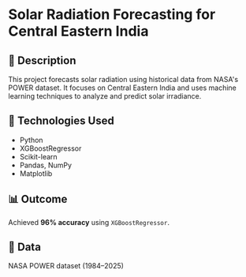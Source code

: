 # Solar Radiation Forecasting for Central Eastern India

## 📌 Description
This project forecasts solar radiation using historical data from NASA's POWER dataset. It focuses on Central Eastern India and uses machine learning techniques to analyze and predict solar irradiance.

## 🧪 Technologies Used
- Python
- XGBoostRegressor
- Scikit-learn
- Pandas, NumPy
- Matplotlib

## 📊 Outcome
Achieved **96% accuracy** using `XGBoostRegressor`.

## 📁 Data
NASA POWER dataset (1984–2025)
